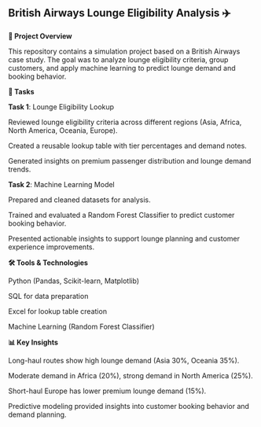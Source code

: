 ## British Airways Lounge Eligibility Analysis ✈️


**📌 Project Overview**

This repository contains a simulation project based on a British Airways case study. The goal was to analyze lounge eligibility criteria, group customers, and apply machine learning to predict lounge demand and booking behavior.



**📝 Tasks**

**Task 1**: Lounge Eligibility Lookup

Reviewed lounge eligibility criteria across different regions (Asia, Africa, North America, Oceania, Europe).

Created a reusable lookup table with tier percentages and demand notes.

Generated insights on premium passenger distribution and lounge demand trends.

**Task 2**: Machine Learning Model

Prepared and cleaned datasets for analysis.

Trained and evaluated a Random Forest Classifier to predict customer booking behavior.

Presented actionable insights to support lounge planning and customer experience improvements.



**🛠️ Tools & Technologies**

Python (Pandas, Scikit-learn, Matplotlib)

SQL for data preparation

Excel for lookup table creation

Machine Learning (Random Forest Classifier)



**📊 Key Insights**

Long-haul routes show high lounge demand (Asia 30%, Oceania 35%).

Moderate demand in Africa (20%), strong demand in North America (25%).

Short-haul Europe has lower premium lounge demand (15%).

Predictive modeling provided insights into customer booking behavior and demand planning.
